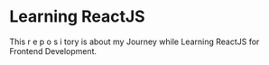# Learning ReactJS

This r e p o s i tory is about my Journey while Learning ReactJS for Frontend Development.


